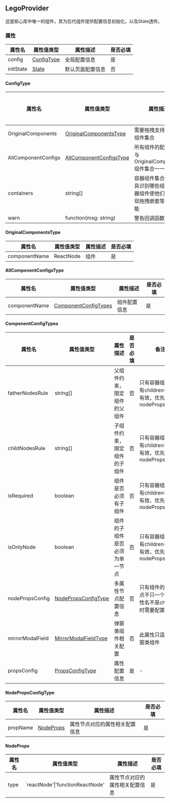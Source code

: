 ## LegoProvider
这是核心库中唯一的组件，其为后代组件提供配置信息初始化，以及State透传。

### 属性
|属性名|属性值类型|属性描述|是否必填|
|---|---|---|---|
|config|[ConfigType](#ConfigType)|全局配置信息|是|
|initState|[State](#Conifg)|默认页面配置信息|否|

#### ConfigType
|属性名|属性值类型|属性描述|是否必填|
|---|---|---|---|
|OriginalComponents|[OriginalComponentsType](#OriginalComponentsType)|需要拖拽支持的所有组件集合|是|
|AllComponentConfigs|[AllComponentConfigsType](#AllComponentConfigsType)|所有组件的配置信息与OriginalComponents组件集合一一对应|是|
|containers|string[]|容器组件集合帮助工具识别哪些组件是容器组件使他们可以实现拖拽嵌套等容器功能|是|
|warn|function(msg: string)|警告回调函数|否|
#### OriginalComponentsType
|属性名|属性值类型|属性描述|是否必填|
|---|---|---|---|
|componentName|ReactNode|组件|是|
#### AllComponentConfigsType
|属性名|属性值类型|属性描述|是否必填|
|---|---|---|---|
|componentName|[ComponentConfigTypes](#ComponentConfigTypes)|组件配置信息|是|
#### ComponentConfigTypes
|属性名|属性值类型|属性描述|是否必填|备注|
|---|---|---|---|---|
|fatherNodesRule|string[]|父组件约束，限定组件的父组件|否|只有容器组件且只有children子组件有效，优先级低于nodePropsConfig|
|childNodesRule|string[]|子组件约束，限定组件的子组件|否|只有容器组件且只有children子组件有效，优先级低于nodePropsConfig|
|isRequired|boolean|组件是否必须有子组件|否|只有容器组件且只有children子组件有效，优先级低于nodePropsConfig|
|isOnlyNode|boolean|组件的子组件是否必须为单一节点|否|只有容器组件且只有children子组件有效，优先级低于nodePropsConfig|
|nodePropsConfig|[NodePropsConfigType](#NodePropsConfigType)|多属性节点配置信息|否|只有组件的属性节点不只一个或者属性名不是children时需要配置此属性|
|mirrorModalField|[MirrorModalFieldType](#MirrorModalFieldType)|弹窗类组件相关配置|否|此属性只适用于弹窗类组件|
|propsConfig|[PropsConfigType](#PropsConfigType)|属性配置信息|是|-|
#### NodePropsConfigType
|属性名|属性值类型|属性描述|是否必填|
|---|---|---|---|
|propName|[NodeProps](#NodeProps)|属性节点对应的属性相关配置信息|是|
#### NodeProps
|属性名|属性值类型|属性描述|是否必填|
|---|---|---|---|
|type|`reactNode'\|'functionReactNode'|属性节点对应的属性相关配置信息|是|
